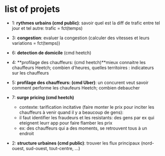 # list of projets

- 1: **rythmes urbains (cmd public)**: savoir quel est la diff de trafic entre tel jour et tel autre: trafic = fct(temps)

- 3: **congestion**: evaluer la congestion (calculer des vitesses et leurs variations = fct(temps))

- 6: **detection de domicile**  (cmd heetch) 

- 4: **profilage des chauffeurs: (cmd heetch)**mieux connaitre les chauffeurs Heetch; combien d'heures, quelles territoires : indicateurs sur les chauffeurs

- 5: **profilage des chauffeurs: (cmd Uber)**: un concurent veut savoir comment performe les chaufeurs Heetch; combien debaucher

- 7: **surge pricing (cmd heetch)**
    - contexte: tarification incitative (faire monter le prix pour inciter les chauffeurs à venir quand il y a beaucoup de gens): 
    - il faut identifier les fraudeurs et les resistants: des gens par ex qui eteignent leurr app pour faire flamber les prix
    - ex: des chauffeurs qui a des moments, se retrouvent tous à un endroit

- 2: **structure urbaines (cmd public)**: trouver les flux principaux (nord-ouest, sud-ouest, tout-centre, ...)

